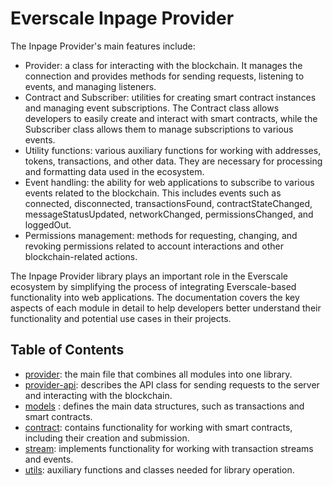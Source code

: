 # Everscale Inpage Provider

The Inpage Provider's main features include:

- Provider: a class for interacting with the blockchain. It manages the connection and provides methods for sending requests, listening to events, and managing listeners.
- Contract and Subscriber: utilities for creating smart contract instances and managing event subscriptions. The Contract class allows developers to easily create and interact with smart contracts, while the Subscriber class allows them to manage subscriptions to various events.
- Utility functions: various auxiliary functions for working with addresses, tokens, transactions, and other data. They are necessary for processing and formatting data used in the ecosystem.
- Event handling: the ability for web applications to subscribe to various events related to the blockchain. This includes events such as connected, disconnected, transactionsFound, contractStateChanged, messageStatusUpdated, networkChanged, permissionsChanged, and loggedOut.
- Permissions management: methods for requesting, changing, and revoking permissions related to account interactions and other blockchain-related actions.

The Inpage Provider library plays an important role in the Everscale ecosystem by simplifying the process of integrating Everscale-based functionality into web applications. The documentation covers the key aspects of each module in detail to help developers better understand their functionality and potential use cases in their projects.

## Table of Contents

- [provider](provider.md#Provider): the main file that combines all modules into one library.
- [provider-api](provider-api.md#provider-api): describes the API class for sending requests to the server and interacting with the blockchain.
- [models](models.md#models) : defines the main data structures, such as transactions and smart contracts.
- [contract](contract.md#contract): contains functionality for working with smart contracts, including their creation and submission.
- [stream](stream.md#stream): implements functionality for working with transaction streams and events.
- [utils](utils.md#utils): auxiliary functions and classes needed for library operation.
